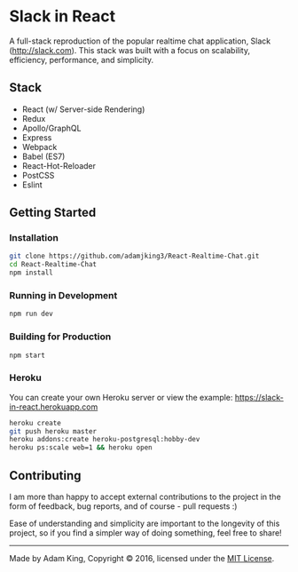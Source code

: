 # Slack in React
A full-stack reproduction of the popular realtime chat application, Slack (http://slack.com). This stack was built with a focus on scalability, efficiency, performance, and simplicity.

## Stack
- React (w/ Server-side Rendering)
- Redux
- Apollo/GraphQL
- Express
- Webpack
- Babel (ES7)
- React-Hot-Reloader
- PostCSS
- Eslint

## Getting Started
### Installation
```bash
git clone https://github.com/adamjking3/React-Realtime-Chat.git
cd React-Realtime-Chat
npm install
```

### Running in Development
```bash
npm run dev
```

### Building for Production
```bash
npm start
```

### Heroku
You can create your own Heroku server or view the example: https://slack-in-react.herokuapp.com
```bash
heroku create
git push heroku master
heroku addons:create heroku-postgresql:hobby-dev
heroku ps:scale web=1 && heroku open
```

## Contributing
I am more than happy to accept external contributions to the project in the form of feedback, bug reports, and of course - pull requests :)

Ease of understanding and simplicity are important to the longevity of this project, so if you find a simpler way of doing something, feel free to share!

---

Made by Adam King, Copyright © 2016, licensed under the [MIT License](https://github.com/adamjking3/React-Realtime-Chat/blob/master/LICENSE).
